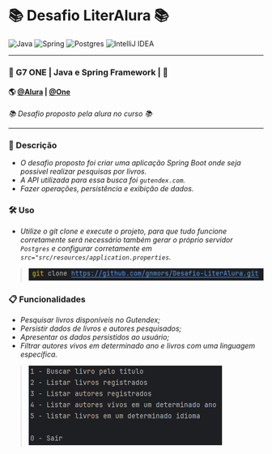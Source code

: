 # 📚 Desafio LiterAlura 📚
![Java](https://img.shields.io/badge/java-%23ED8B00.svg?style=for-the-badge&logo=openjdk&logoColor=white)
![Spring](https://img.shields.io/badge/spring-%236DB33F.svg?style=for-the-badge&logo=spring&logoColor=white)
![Postgres](https://img.shields.io/badge/postgres-%23316192.svg?style=for-the-badge&logo=postgresql&logoColor=white)
![IntelliJ IDEA](https://img.shields.io/badge/IntelliJIDEA-000000.svg?style=for-the-badge&logo=intellij-idea&logoColor=white)

---
### 🚩 G7 ONE | Java e Spring Framework | 🚩
#### 🌎 [@Alura](https://www.alura.com.br/) | [@One](https://www.oracle.com/br/)<br>

*📚 Desafio proposto pela alura no curso 📚*

---
### 📝 Descrição

- _O desafio proposto foi criar uma aplicação Spring Boot onde seja possivel realizar pesquisas por livros._
- _A API utilizada para essa busca foi `gutendex.com`._
- _Fazer operações, persistência e exibição de dados._ 

### 🛠️ Uso 

- _Utilize o git clone e execute o projeto, para que tudo funcione corretamente será necessário também gerar o próprio servidor `Postgres` e configurar corretamente em `src="src/resources/application.properties`._

 > <img src="src/assets/gitClone.png">

### 📋 Funcionalidades

- _Pesquisar livros disponíveis no Gutendex;_
- _Persistir dados de livros e autores pesquisados;_
- _Apresentar os dados persistidos ao usuário;_
- _Filtrar autores vivos em determinado ano e livros com uma linguagem específica._

> <img src="src/assets/funcionalidades.png">